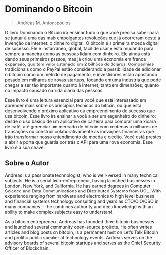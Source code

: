 # Dominando o Bitcoin

> Andreas M. Antonopoulos

O livro Dominando o Bitcoin irá ensinar tudo o que você precisa saber para se juntar à uma das mais empolgantes revoluções que já ocorreram deste a invenção da internet: o dinheiro digital. O bitcoin é a primeira moeda digital de sucesso. Ele é instantâneo, global, fácil de usar e está mudando para sempre a maneira como as pessoas lidam com dinheiro. Ele ainda está dando seus primeiros passos, mas já criou uma economia em franca expansão, que tem valor estimado em 2 bilhões de dólares. Companhias tradicionais como o PayPal estão considerando a possibilidade de adicionar o bitcoin como um método de pagamento, e investidores estão apostando pesado em milhares de novas startups, focando em uma indústria que pode chegar a ser tão importante quanto à Internet, tanto em dimensões, quanto no impacto causado na vida diária das pessoas.

Esse livro é uma leitura essencial para você que está interessado em aprender mais sobre os princípios técnicos do bitcoin, ou que está desenvolvendo o próximo aplicativo ou empreendimento de sucesso que usa bitcoin. Esse livro irá ensinar a você a ser um engenheiro do dinheiro: desde o uso básico de um aplicativo de carteira para comprar uma xícara de café, até gerenciar um mercado de bitcoin com centenas a milhares de transações ou construir colaborativamente as inovações financeiras que irão transformar nosso entendimento de moeda e crédito. Você está prestes a abrir a porta que guarda por trás o API para uma nova economia. Esse livro é a sua chave.

## Sobre o Autor

Andreas is a passionate technologist, who is well-versed in many technical subjects. He is a serial tech-entrepreneur, having launched businesses in London, New York, and California. He has earned degrees in Computer Science and Data Communications and Distributed Systems from UCL. With experience ranging from hardware and electronics to high level business and financial systems technology consulting and years as CTO/CIO/CSO in many companies — he combines authority and deep knowledge with an ability to make complex subjects easy to understand.

As a bitcoin entrepreneur, Andreas has founded three bitcoin businesses and launched several community open-source projects. He often writes articles and blog posts on bitcoin, is a permanent host on Let’s Talk Bitcoin and prolific public speaker at technology events. Andreas serves on the advisory boards of several bitcoin startups and serves as the Chief Security Officer of Blockchain.
